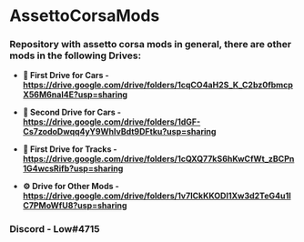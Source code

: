 # AssettoCorsaMods 
### Repository with assetto corsa mods in general, there are other mods in the following Drives: 
* **🚗 First Drive for Cars - https://drive.google.com/drive/folders/1cqCO4aH2S_K_C2bz0fbmcpX56M6nal4E?usp=sharing**
 
* **🚗 Second Drive for Cars - https://drive.google.com/drive/folders/1dGF-Cs7zodoDwqq4yY9WhlvBdt9DFtku?usp=sharing**
 
* **🏁 First Drive for Tracks - https://drive.google.com/drive/folders/1cQXQ77kS6hKwCfWt_zBCPn1G4wcsRifb?usp=sharing**
 
* **⚙️ Drive for Other Mods - https://drive.google.com/drive/folders/1v7lCkKKODl1Xw3d2TeG4u1lC7PMoWfU8?usp=sharing**
### Discord - Low#4715
